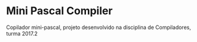 # Mini Pascal Compiler
Copilador mini-pascal, projeto desenvolvido na disciplina de Compiladores, turma 2017.2 
